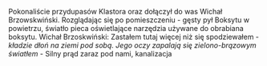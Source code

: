 Pokonaliście przydupasów Klastora oraz dołączył do was Wichał Brzowskwiński. Rozglądając się po pomieszczeniu - gęsty pył Boksytu w powietrzu, światło pieca oświetlające narzędzia używane do obrabiana boksytu. 
Wichał Brzoskwiński: Zastałem tutaj więcej niż się spodziewałem - *kładzie dłoń na ziemi pod sobą. Jego oczy zapalają się zielono-brązowym światłem* - Silny prąd zaraz pod nami, kanalizacja 

